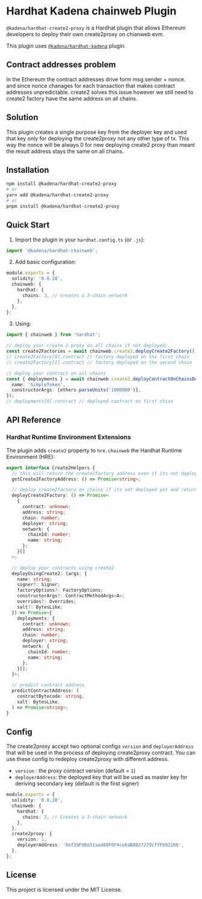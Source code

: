 # Hardhat Kadena chainweb Plugin

`@kadena/hardhat-create2-proxy` is a Hardhat plugin that allows Ethereum developers to deploy their own create2proxy on chianweb evm.

This plugin uses [`@kadena/hardhat-kadena`](../hardhat-kadena) plugin.

## Contract addresses problem

In the Ethereum the contract addresses drive form msg.sender + nonce. and since nonce chanages for each transaction that makes contract addresses unpredictable. create2 solves this issue however we still need to create2 factory have the same address on all chains.

## Solution

This plugin creates a single purpose key from the deployer key and used that key only for deploying the create2proxy not any other type of tx. This way the nonce will be always 0 for new deploying create2 proxy than meant the result address stays the same on all chains.

## Installation

```bash
npm install @kadena/hardhat-create2-proxy
# or
yarn add @kadena/hardhat-create2-proxy
# or
pnpm install @kadena/hardhat-create2-proxy
```

## Quick Start

1. Import the plugin in your `hardhat.config.ts` (or `.js`):

```typescript
import '@kadena/hardhat-chainweb';
```

2. Add basic configuration:

```typescript
module.exports = {
  solidity: '0.8.20',
  chainweb: {
    hardhat: {
      chains: 3, // Creates a 3-chain network
    },
  },
};
```

3. Using:

```TypeScript
import { chainweb } from 'hardhat';

// deploy your create 2 proxy on all chains if not deployed;
const create2Factories = await chainweb.create2.deployCreate2Factory();
// create2Factory[0].contract // factory deployed on the first chain
// create2Factory[2].contract // factory deployed on the second chain

// deploy your contract on all chains
const { deployments } = await chainweb.create2.deployContractOnChainsDeterministic({
  name: 'SimpleToken',
  constructorArgs: [ethers.parseUnits('1000000')],
});
// deployments[0].contract // deployed contract on first chian
```

## API Reference

### Hardhat Runtime Environment Extensions

The plugin adds `create2` property to `hre.chainweb` the Hardhat Runtime Environment (HRE):

```ts
export interface Create2Helpers {
  // this will return the create2factory address even if its not deployed yet
  getCreate2FactoryAddress: () => Promise<string>;

  // deploy create2factory on chains if its not deployed yet and returns contract instances
  deployCreate2Factory: () => Promise<
    {
      contract: unknown;
      address: string;
      chain: number;
      deployer: string;
      network: {
        chainId: number;
        name: string;
      };
    }[]
  >;

  // deploy your contracts using create2
  deployUsingCreate2: (args: {
    name: string;
    signer?: Signer;
    factoryOptions?: FactoryOptions;
    constructorArgs?: ContractMethodArgs<A>;
    overrides?: Overrides;
    salt?: BytesLike;
  }) => Promise<{
    deployments: {
      contract: unknown;
      address: string;
      chain: number;
      deployer: string;
      network: {
        chainId: number;
        name: string;
      };
    }[];
  }>;

  // predict contract address
  predictContractAddress: (
    contractBytecode: string,
    salt: BytesLike,
  ) => Promise<string>;
}
```

## Config

The create2proxy accept two optional configs `version` and `deployerAddress` that will be used in the process of deploying create2proxy contract.
You can use these config to redeploy create2proxy with different address.

- `version` : the proxy contract version (default = `1`)
- `deployerAddress`: the deployed key that will be used as master key for deriving secondary key (default is the first signer)

```typescript
module.exports = {
  solidity: '0.8.20',
  chainweb: {
    hardhat: {
      chains: 3, // Creates a 3-chain network
    },
  },
  create2proxy: {
    version: 1,
    deployerAddress: '0xf39Fd6e51aad88F6F4ce6aB8827279cffFb92266',
  },
};
```

## License

This project is licensed under the MIT License.
